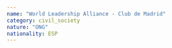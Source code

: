 ```yaml
---
name: "World Leadership Alliance - Club de Madrid"
category: civil_society
nature: "ONG"
nationality: ESP
---
```

    